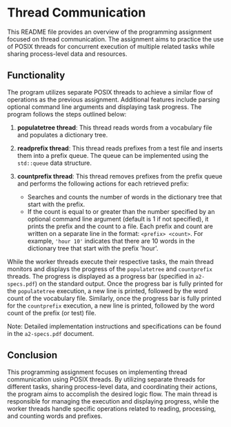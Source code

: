 # Thread Communication

This README file provides an overview of the programming assignment focused on thread communication. The assignment aims to practice the use of POSIX 
threads for concurrent execution of multiple related tasks while sharing process-level data and resources.

## Functionality

The program utilizes separate POSIX threads to achieve a similar flow of operations as the previous assignment. Additional features include parsing 
optional command line arguments and displaying task progress. The program follows the steps outlined below:

1. **populatetree thread**: This thread reads words from a vocabulary file and populates a dictionary tree.

2. **readprefix thread**: This thread reads prefixes from a test file and inserts them into a prefix queue. The queue can be implemented using the
   `std::queue` data structure.

5. **countprefix thread**: This thread removes prefixes from the prefix queue and performs the following actions for each retrieved prefix:
   - Searches and counts the number of words in the dictionary tree that start with the prefix.
   - If the count is equal to or greater than the number specified by an optional command line argument (default is 1 if not specified), it prints the
     prefix and the count to a file. Each prefix and count are written on a separate line in the format: `<prefix> <count>`. For example, `'hour 10'`
     indicates that there are 10 words in the dictionary tree that start with the prefix 'hour'.

While the worker threads execute their respective tasks, the main thread monitors and displays the progress of the `populatetree` and `countprefix` threads. 
The progress is displayed as a progress bar (specified in `a2-specs.pdf`) on the standard output. Once the progress bar is fully printed for the `populatetree` 
execution, a new line is printed, followed by the word count of the vocabulary file. Similarly, once the progress bar is fully printed for the `countprefix` 
execution, a new line is printed, followed by the word count of the prefix (or test) file.

Note: Detailed implementation instructions and specifications can be found in the `a2-specs.pdf` document.

## Conclusion

This programming assignment focuses on implementing thread communication using POSIX threads. By utilizing separate threads for different tasks, sharing
process-level data, and coordinating their actions, the program aims to accomplish the desired logic flow. The main thread is responsible for managing the 
execution and displaying progress, while the worker threads handle specific operations related to reading, processing, and counting words and prefixes.
